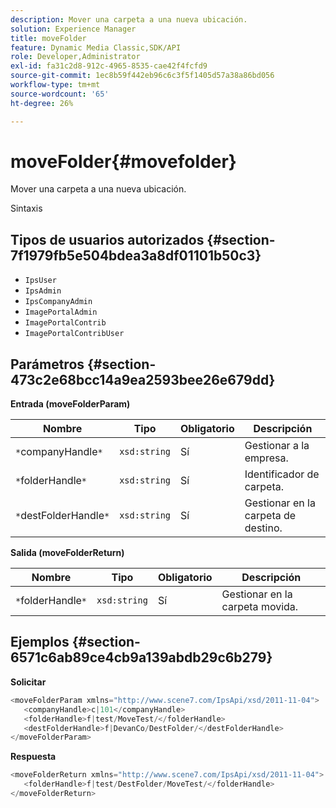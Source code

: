 ```yaml
---
description: Mover una carpeta a una nueva ubicación.
solution: Experience Manager
title: moveFolder
feature: Dynamic Media Classic,SDK/API
role: Developer,Administrator
exl-id: fa31c2d8-912c-4965-8535-cae42f4fcfd9
source-git-commit: 1ec8b59f442eb96c6c3f5f1405d57a38a86bd056
workflow-type: tm+mt
source-wordcount: '65'
ht-degree: 26%

---
```


# moveFolder{#movefolder}

Mover una carpeta a una nueva ubicación.

Sintaxis

## Tipos de usuarios autorizados {#section-7f1979fb5e504bdea3a8df01101b50c3}

* `IpsUser`
* `IpsAdmin`
* `IpsCompanyAdmin`
* `ImagePortalAdmin`
* `ImagePortalContrib`
* `ImagePortalContribUser`

## Parámetros {#section-473c2e68bcc14a9ea2593bee26e679dd}

**Entrada (moveFolderParam)**

| Nombre | Tipo | Obligatorio | Descripción |
|---|---|---|---|
| `*`companyHandle`*` | `xsd:string` | Sí | Gestionar a la empresa. |
| `*`folderHandle`*` | `xsd:string` | Sí | Identificador de carpeta. |
| `*`destFolderHandle`*` | `xsd:string` | Sí | Gestionar en la carpeta de destino. |

**Salida (moveFolderReturn)**

| Nombre | Tipo | Obligatorio | Descripción |
|---|---|---|---|
| `*`folderHandle`*` | `xsd:string` | Sí | Gestionar en la carpeta movida. |

## Ejemplos {#section-6571c6ab89ce4cb9a139abdb29c6b279}

**Solicitar**

```java
<moveFolderParam xmlns="http://www.scene7.com/IpsApi/xsd/2011-11-04">
   <companyHandle>c|101</companyHandle>
   <folderHandle>f|test/MoveTest/</folderHandle>
   <destFolderHandle>f|DevanCo/DestFolder/</destFolderHandle>
</moveFolderParam>
```

**Respuesta**

```java
<moveFolderReturn xmlns="http://www.scene7.com/IpsApi/xsd/2011-11-04">
   <folderHandle>f|test/DestFolder/MoveTest/</folderHandle>
</moveFolderReturn>
```
